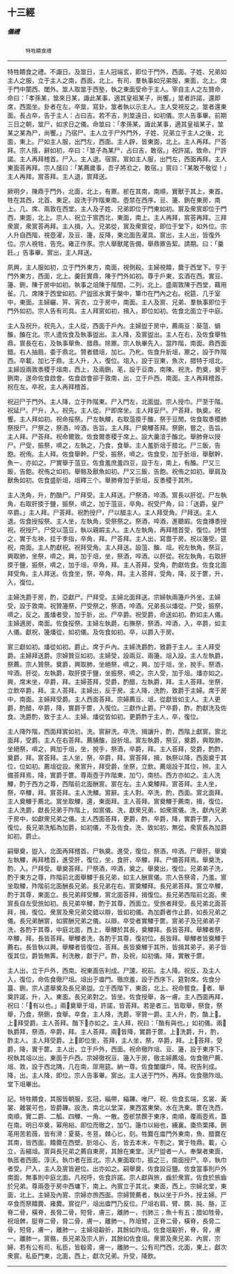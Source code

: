 

## 十三經

##### 儀禮
　　　`特牲饋食禮`

* * *

特牲饋食之禮。不諏日。及筮日，主人冠端玄，即位于門外，西面。子姓、兄弟如主人之服，立于主人之南，西面，北上。有司、羣執事如兄弟服，東面，北上。席于門中闑西、閾外。筮人取筮于西塾，執之東面受命于主人。宰自主人之左贊命，命曰：「孝孫某，筮來日某，諏此某事，適其皇祖某子，尚饗。」筮者許諾，還即席，西面坐。卦者在左。卒筮，寫卦。筮者執以示主人。主人受視反之。筮者還東面。長占卒，告于主人：占曰吉。若不吉，則筮遠日，如初儀。宗人告事畢。前期三日之朝，筮尸，如求日之儀。命筮曰：「孝孫某，諏此某事，適其皇祖某子，筮某之某為尸，尚饗。」乃宿尸。主人立于尸外門外，子姓、兄弟立于主人之後，北面，東上。尸如主人服，出門左，西面。主人辟，皆東面，北上。主人再拜。尸荅拜。宗人擯，辭如初，卒曰：「筮子為某尸，占曰吉，敢宿。」祝許諾，致命。尸許諾。主人再拜稽首。尸入。主人退。宿賔。賔如主人服，出門左，西面再拜。主人東面荅再拜。宗人擯曰：「某薦歲事，吾子將涖之，敢宿。」賔曰：「某敢不敬從！」主人再拜。賔荅拜。主人退，賔拜送。

厥明夕，陳鼎于門外，北面，北上，有鼏。棜在其南，南順，實獸于其上，東首。牲在其西，北首、東足。設洗于阼階東南。壺禁在西序。豆、籩、鉶在東房，南上。几、席、兩敦在西堂。主人及子姓、兄弟即位于門東如初。賔及衆賔即位于門西，東面，北上。宗人、祝立于賔西北，東面，南上。主人再拜，賔荅再拜。三拜衆賔，衆賔荅再拜。主人揖，入。兄弟從，賔及衆賔從，即位于堂下，如外位。宗人升自西階，視壺濯，及豆、籩，反降，東北面告濯具。賔出，主人出，皆復外位。宗人視牲，告充。雍正作豕。宗人舉獸尾告備，舉鼎鼏告絜。請期。曰：「羹飪。」告事畢。賔出，主人拜送。

夙興，主人服如初，立于門外東方，南面，視側殺。主婦視饎，爨于西堂下。亨于門外東方，西面，北上。羹飪實鼎，陳于門外如初。尊于戶東，玄酒在西。實豆、籩、鉶，陳于房中如初。執事之俎陳于階間，二列，北上。盛兩敦陳于西堂，藉用雈。几、席陳于西堂如初。尸盥匜水實于槃中，簞巾在門內之右。祝筵、几于室中，東面。主婦纚、笄、宵衣，立于房中，南面。主人及賔、兄弟、羣執事即位于門外如初。宗人告有司具。主人拜賔如初，揖入，即位如初。佐食北面立于中庭。

主人及祝升。祝先入，主人從，西面于戶內。主婦盥于房中，薦兩豆：葵菹、蝸醢，醢在北。宗人遣佐食及執事盥出。主人降，及賔盥出。主人在右，及佐食舉牲鼎。賔長在右，及執事舉魚、腊鼎。除鼏。宗人執畢先入，當阼階，南面。鼎西面錯。右人抽扃，委于鼎北。贊者錯俎，加匕。乃朼。佐食升肵俎，鼏之，設于阼階西。卒載，加匕于鼎。主人升，入，復位。俎入，設于豆東，魚次，腊特于俎北。主婦設兩敦黍稷于俎南，西上，及兩鉶，芼，設于豆南，南陳。祝洗，酌奠，奠于鉶南，遂命佐食啟會。佐食啟會卻于敦南，出，立于戶西，南面。主人再拜稽首。祝在左。卒祝，主人再拜稽首。

祝迎尸于門外。主人降，立于阼階東。尸入門左，北面盥。宗人授巾。尸至于階。祝延尸。尸升，入。祝先。主人從。尸即席坐。主人拜妥尸。尸荅拜，執奠。祝饗。主人拜如初。祝命挼祭。尸左執觶，右取菹㨎于醢，祭于豆閒。佐食取黍稷肺祭授尸。尸祭之，祭酒，啐酒，告旨。主人拜。尸奠觶荅拜。祭鉶，嘗之，告旨。主人拜。尸荅拜。祝命爾敦。佐食爾黍稷于席上。設大羹湆于醢北。舉肺脊以授尸。尸受，振祭，嚌之，左執之，乃食，食舉。主人羞肵俎于腊北。尸三飯，告飽。祝侑。主人拜。佐食舉幹。尸受，振祭，嚌之。佐食受，加于肵俎，舉獸幹、魚一，亦如之。尸實舉于菹豆。佐食羞庶羞四豆，設于左，南上，有醢。尸又三飯，告飽。祝侑之如初。舉骼及獸魚如初。尸又三飯，告飽。祝侑之如初。舉肩及獸魚如初。佐食盛肵俎，俎釋三个。舉肺脊加于肵俎，反黍稷于其所。

主人洗角，升，酌酳尸。尸拜受。主人拜送。尸祭酒，啐酒。賔長以肝從。尸左執角，右取肝㨎于鹽，振祭，嚌之，加于菹豆，卒角。祝受尸角，曰：「送爵，皇尸卒爵。」主人拜。尸荅拜。祝酌授尸，尸以醋主人。主人拜受角。尸拜送。主人退。佐食授挼祭。主人坐，左執角，受祭祭之。祭酒，啐酒，進聽嘏。佐食摶黍授祝。祝授尸。尸受以菹豆，執以親嘏主人。主人左執角，再拜稽首受，復位。詩懷之，實于左袂，挂于季指，卒角，拜。尸荅拜。主人出，寫嗇于房。祝以籩受。筵祝，南面。主人酌獻祝。祝拜受角。主人拜送。設菹、醢、俎。祝左執角，祭豆，興取肺，坐祭，嚌之，興，加于俎，坐，祭酒，啐酒。以肝從。祝左執角，右取肝㨎于鹽，振祭，嚌之，加于俎，卒角，拜。主人荅拜，受角，酌獻佐食。佐食北面拜受角。主人拜送。佐食坐，祭，卒角，拜。主人荅拜，受角，降，反于篚，升，入，復位。

主婦洗爵于房，酌，亞獻尸。尸拜受。主婦北面拜送。宗婦執兩籩戶外坐。主婦受，設于敦南。祝贊籩祭，尸受祭之，祭酒，啐酒。兄弟長以燔從。尸受，振祭，嚌之，反之。羞燔者受，加于肵，出。尸卒爵。祝受爵，命送如初。酢如主人儀。主婦適房，南面。佐食挼祭。主婦左執爵，右撫祭，祭酒，啐酒，入，卒爵，如主人儀。獻祝，籩燔從，如初儀。及佐食如初。卒，以爵入于房。

賔三獻如初。燔從如初。爵止。席于戶內。主婦洗爵酌，致爵于主人。主人拜受爵。主婦拜送爵。宗婦贊豆如初。主婦受，設兩豆、兩籩。俎入設。主人左執爵，祭薦。宗人贊祭。奠爵，興取肺，坐絕祭，嚌之，興。加于俎，坐，挩手。祭酒，啐酒。肝從。左執爵，取肝㨎于鹽，坐振祭，嚌之。宗人受，加于俎。燔亦如之。興，席末坐，卒爵，拜。主婦荅拜，受爵，酌醋，左執爵，拜。主人荅拜。坐祭，立飲卒爵，拜。主人荅拜。主婦出，反于房。主人降，洗酌，致爵于主婦。席于房中，南面。主婦拜受爵。主人西面荅拜。宗婦薦豆、俎，從獻皆如主人。主人更爵，酌醋，卒爵，降，實爵于篚，入復位。三獻作止爵。尸卒爵，酢。酌獻洗及佐食。洗爵酌，致于主人、主婦。燔從皆如初。更爵酢于主人，卒，復位。

主人降阼階，西面拜賔如初。洗。賔辭洗。卒洗，揖讓升，酌，西階上獻賔。賔北面拜，受爵。主人在右荅拜。薦脯醢，設折俎。賔左執爵，祭豆，奠爵，興取肺，坐絕祭，嚌之，興加于俎，坐，挩手，祭酒，卒爵，拜。主人荅拜，受爵，酌酢，奠爵，拜。賔荅拜。主人坐，祭，卒爵，拜。賔荅拜，揖，執祭以降，西面奠于其位，位如初。薦俎從設。衆賔升，拜受爵，坐祭，立飲。薦俎設于其位，辨。主人備荅拜焉，降，實爵于篚。尊兩壺于阼階東，加勺，南枋。西方亦如之。主人洗觶，酌于西方之尊，西階前北面酬賔。賔在左。主人奠觶拜。賔荅拜。主人坐，祭，卒觶，拜。賔荅拜。主人洗觶。賔辭。主人對。卒洗，酌，西面。賔北面拜。主人奠觶于薦北。賔坐取觶，還，東面拜。主人荅拜。賔奠觶于薦南，揖，復位。主人洗爵，獻長兄弟于阼階上，如賔儀。洗，獻衆兄弟，如衆賔儀。洗，獻內兄弟于房中，如獻衆兄弟之儀。主人西面荅拜，更爵，酢。卒爵，降，實爵于篚，入，復位。長兄弟洗觚為加爵，如初儀，不及佐食。洗、致如初，無從。衆賔長為加爵如初。爵止。

嗣舉奠，盥入，北面再拜稽首。尸執奠。進受，復位，祭酒，啐酒。尸舉肝。舉奠左執觶，再拜稽首，進受肝，復位，坐，食肝，卒觶，拜。尸備荅拜焉。舉奠洗，酌，入。尸拜受。舉奠荅拜。尸祭酒，啐酒，奠之。舉奠出，復位。兄弟弟子洗，酌于東方之尊，阼階前北面舉觶于長兄弟，如主人酬賔儀。宗人告祭脀，乃羞。賔坐取觶，阼階前北面酬長兄弟。長兄弟在右。賔奠觶拜。長兄弟荅拜。賔立卒觶，酌于其尊，東面立。長兄弟拜受觶，賔北面荅拜，揖復位。長兄弟西階前北面。衆賔長自左受旅如初。長兄弟卒觶，酌于其尊，西面立。受旅者拜受。長兄弟北面荅拜，揖，復位。衆賔及衆兄弟交錯以辯，皆如初儀。為加爵者作止爵，如長兄弟之儀。長兄弟酬賔，如賔酬兄弟之儀。以辯。卒受者實觶于篚。賔弟子及兄弟弟子洗，各酌于其尊，中庭北面，西上，舉觶於其長，奠觶拜。長皆荅拜。舉觶者祭，卒觶，拜。長皆荅拜。舉觶者洗，各酌于其尊，復初位。長皆拜。舉觶者皆奠觶于薦右。長皆執以興。舉觶者皆復位，荅拜。長皆奠觶于其所，皆揖其弟子。弟子皆復其位。爵皆無筭。利洗散，獻于尸。酢，及祝，如初儀。降，實散于篚。

主人出，立于戶外，西南。祝東面告利成。尸謖。祝前。主人降。祝反，及主人入，復位，命佐食徹尸俎。俎出于庿門。徹庶羞，設于西序下。筵對席。佐食分簋、鉶。宗人遣舉奠及長兄弟盥。立于西階下，東面，北上。祝命嘗食。𦿉者、舉奠許諾，升，入。東面。長兄弟對之。皆坐。佐食授舉，各一膚。主人西面再拜，祝曰：「𦿉有以也。」兩𦿉奠舉于俎，許諾，皆荅拜。若是者三。皆取舉，祭食，祭舉，乃食，祭鉶，食舉。卒食，主人降，洗爵。宰贊一爵。主人升，酌，酳上𦿉。上𦿉拜受爵。主人荅拜。酳下𦿉亦如之。主人拜，祝曰：「酳有與也。」如初儀。兩𦿉執爵拜，祭酒，卒爵，拜。主人荅拜。兩𦿉皆降，實爵于篚。上𦿉洗爵，升，酌，酢主人。主人拜受爵。上𦿉即位坐，荅拜，主人坐，祭，卒爵，拜。上𦿉荅拜，受爵，降，實于篚。主人出，立于戶外，西面。祝命徹阼俎、豆、籩，設于東序下。祝執其俎以出，東面于戶西。宗婦徹祝豆、籩入于房，徹主婦薦俎。佐食徹尸薦、俎、敦，設于西北隅，几在南，厞用筵。納一尊。佐食闔牖戶，降。祝告利成。降，出。主人降，即位。宗人告事畢。賔出。主人送于門外，再拜。佐食徹阼俎。堂下俎畢出。

記。特牲饋食，其服皆朝服，玄冠，緇帶，緇韠。唯尸、祝、佐食玄端，玄裳、黃裳、雜裳可也，皆爵韠。設洗，南北以堂深，東西當東榮。水在洗東。篚在洗西，南順，實二爵、二觚、四觶、一角、一散。壺棜禁饌于東序，南順，覆兩壺焉，蓋在南。明日卒奠，幂用綌。即位而徹之，加勺。籩巾以綌也，纁裏。棗烝栗擇。鉶芼用苦若薇，皆有滑：夏葵，冬荁。棘心匕，刻。牲爨在庿門外東南，魚、腊爨在其南，皆西面。饎爨在西壁。肵俎心、舌，皆去本末，午割之，實于牲鼎。載，心立，舌縮俎。賔與長兄弟之薦自東房，其餘在東堂。沃尸盥者一人。奉槃者東面，執匜者西面。淳沃。執巾者在匜北。宗人東面取巾，振之三，南面授尸。卒，執巾者受。尸入，主人及賔皆避位。出亦如之。嗣舉奠，佐食設豆鹽。佐食當事則戶外南面，無事則中庭北面。凡祝呼，佐食許諾。宗人獻與旅，齒於衆賔。佐食於旅齒於兄弟。尊兩壺于房中西墉下，南上。內賔立于其北，東面，西上。宗婦北堂，東面，北上。主婦及內賔、宗婦亦旅西面。宗婦贊薦者，執以坐于戶外，授主婦。尸卒食而祭饎爨、雍爨。賔從尸，俎出庿門乃反位。尸俎右肩、臂、臑、肫、胳，正脊二骨，橫脊，長脅二骨，短脅，膚三，離肺一，刌肺三；魚十有五；腊如牲骨。祝俎髀，脡脊二骨，脅二骨，膚一，離肺一。阼俎臂，正脊二骨，橫脊，長脅二骨，短脅，膚一，離肺一。主婦俎觳折，其餘如阼俎。佐食俎觳折，脊，脅，膚一。離肺一。賔骼，長兄弟及宗人折，其餘如佐食俎。衆賔及衆兄弟、內賔、宗婦、若有公有司、私臣，皆殽脀，膚一，離肺一。公有司門西，北面，東上，獻次衆賔。私臣門東，北面，西上，獻次兄弟。升受，降飲。

* * *

